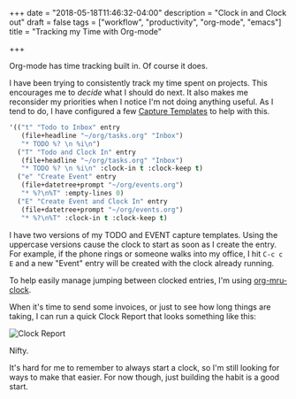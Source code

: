 +++
date = "2018-05-18T11:46:32-04:00"
description = "Clock in and Clock out"
draft = false
tags = ["workflow", "productivity", "org-mode", "emacs"]
title = "Tracking my Time with Org-mode"

+++

Org-mode has time tracking built in. Of course it does. 

I have been trying to consistently track my time spent on projects. This encourages me to _decide_ what I should do next. It also makes me reconsider my priorities when I notice I'm not doing anything useful. As I tend to do, I have configured a few [Capture Templates](https://orgmode.org/manual/Capture-templates.html) to help with this.

``` lisp
'(("t" "Todo to Inbox" entry
   (file+headline "~/org/tasks.org" "Inbox")
   "* TODO %? \n %i\n")
  ("T" "Todo and Clock In" entry
   (file+headline "~/org/tasks.org" "Inbox")
   "* TODO %? \n %i\n" :clock-in t :clock-keep t)
  ("e" "Create Event" entry
   (file+datetree+prompt "~/org/events.org")
   "* %?\n%T" :empty-lines 0)
  ("E" "Create Event and Clock In" entry
   (file+datetree+prompt "~/org/events.org")
   "* %?\n%T" :clock-in t :clock-keep t)
```

I have two versions of my TODO and EVENT capture templates. Using the uppercase versions cause the clock to start as soon as I create the entry. For example, if the phone rings or someone walks into my office, I hit `C-c c E` and a new "Event" entry will be created with the clock already running.

To help easily manage jumping between clocked entries, I'm using [org-mru-clock](https://github.com/unhammer/org-mru-clock). 

When it's time to send some invoices, or just to see how long things are taking,
I can run a quick Clock Report that looks something like this:

<img src="/img/2018/2018-05-18-clocking-time.png" alt="Clock Report"/>

Nifty.

It's hard for me to remember to always start a clock, so I'm still looking for
ways to make that easier. For now though, just building the habit is a good start.
